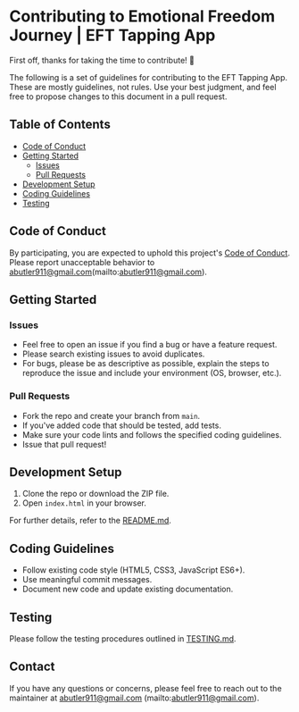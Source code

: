 # Contributing to Emotional Freedom Journey | EFT Tapping App

First off, thanks for taking the time to contribute! 🎉

The following is a set of guidelines for contributing to the EFT Tapping App. These are mostly guidelines, not rules. Use your best judgment, and feel free to propose changes to this document in a pull request.

## Table of Contents

- [Code of Conduct](#code-of-conduct)
- [Getting Started](#getting-started)
  - [Issues](#issues)
  - [Pull Requests](#pull-requests)
- [Development Setup](#development-setup)
- [Coding Guidelines](#coding-guidelines)
- [Testing](#testing)

## Code of Conduct

By participating, you are expected to uphold this project's [Code of Conduct](CODE_OF_CONDUCT.md). Please report unacceptable behavior to abutler911@gmail.com(mailto:abutler911@gmail.com).

## Getting Started

### Issues

- Feel free to open an issue if you find a bug or have a feature request.
- Please search existing issues to avoid duplicates.
- For bugs, please be as descriptive as possible, explain the steps to reproduce the issue and include your environment (OS, browser, etc.).

### Pull Requests

- Fork the repo and create your branch from `main`.
- If you've added code that should be tested, add tests.
- Make sure your code lints and follows the specified coding guidelines.
- Issue that pull request!

## Development Setup

1. Clone the repo or download the ZIP file.
2. Open `index.html` in your browser.

For further details, refer to the [README.md](README.md).

## Coding Guidelines

- Follow existing code style (HTML5, CSS3, JavaScript ES6+).
- Use meaningful commit messages.
- Document new code and update existing documentation.

## Testing

Please follow the testing procedures outlined in [TESTING.md](TESTING.md).

## Contact

If you have any questions or concerns, please feel free to reach out to the maintainer at abutler911@gmail.com (mailto:abutler911@gmail.com).
